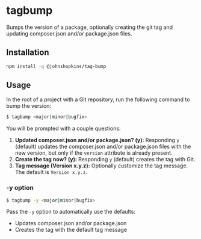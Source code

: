 # tagbump

Bumps the version of a package, optionally creating the git tag and updating composer.json and/or package.json files.

## Installation

```bash
npm install -g @johnshopkins/tag-bump
```

## Usage
In the root of a project with a Git repository, run the following command to bump the version:

```bash
$ tagbump <major|minor|bugfix>
```

You will be prompted with a couple questions:
1. **Updated composer.json and/or package.json? (y):** Responding `y` (default) updates the composer.json and/or package.json files with the new version, but only if the `version` attribute is already present.
1. **Create the tag now? (y):** Responding `y` (default) creates the tag with Git.
1. **Tag message (Version x.y.z):** Optionally customize the tag message. The default is `Version x.y.z`.

### -y option

```bash
$ tagbump -y <major|minor|bugfix>
```

Pass the `-y` option to automatically use the defaults:
* Updates composer.json and/or package.json
* Creates the tag with the default tag message
